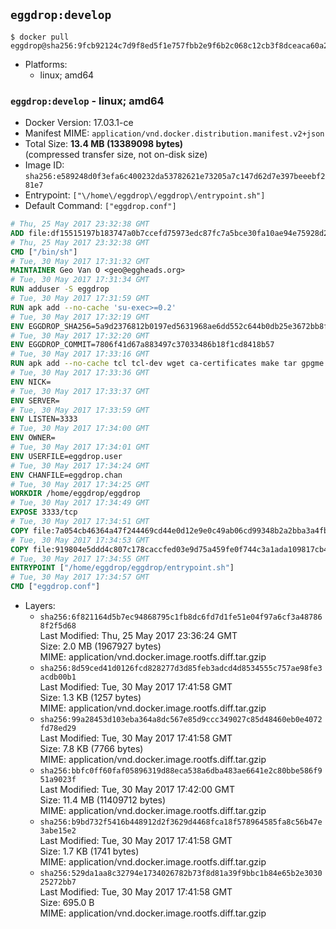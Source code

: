 ## `eggdrop:develop`

```console
$ docker pull eggdrop@sha256:9fcb92124c7d9f8ed5f1e757fbb2e9f6b2c068c12cb3f8dceaca60a26f455873
```

-	Platforms:
	-	linux; amd64

### `eggdrop:develop` - linux; amd64

-	Docker Version: 17.03.1-ce
-	Manifest MIME: `application/vnd.docker.distribution.manifest.v2+json`
-	Total Size: **13.4 MB (13389098 bytes)**  
	(compressed transfer size, not on-disk size)
-	Image ID: `sha256:e589248d0f3efa6c400232da53782621e73205a7c147d62d7e397beeebf281e7`
-	Entrypoint: `["\/home\/eggdrop\/eggdrop\/entrypoint.sh"]`
-	Default Command: `["eggdrop.conf"]`

```dockerfile
# Thu, 25 May 2017 23:32:38 GMT
ADD file:df15515197b183747a0b7ccefd75973edc87fc7a5bce30fa10ae94e75928d25c in / 
# Thu, 25 May 2017 23:32:38 GMT
CMD ["/bin/sh"]
# Tue, 30 May 2017 17:31:32 GMT
MAINTAINER Geo Van O <geo@eggheads.org>
# Tue, 30 May 2017 17:31:34 GMT
RUN adduser -S eggdrop
# Tue, 30 May 2017 17:31:59 GMT
RUN apk add --no-cache 'su-exec>=0.2'
# Tue, 30 May 2017 17:32:19 GMT
ENV EGGDROP_SHA256=5a9d2376812b0197ed5631968ae6dd552c644b0db25e3672bb8fe64a495f3b14
# Tue, 30 May 2017 17:32:20 GMT
ENV EGGDROP_COMMIT=7806f41d67a883497c37033486b18f1cd8418b57
# Tue, 30 May 2017 17:33:16 GMT
RUN apk add --no-cache tcl tcl-dev wget ca-certificates make tar gpgme bash build-base openssl openssl-dev  && wget https://github.com/eggheads/eggdrop/archive/$EGGDROP_COMMIT.tar.gz -O develop.tar.gz  && echo "$EGGDROP_SHA256  develop.tar.gz" | sha256sum -c -   && tar -zxvf develop.tar.gz   && rm develop.tar.gz     && ( cd eggdrop-$EGGDROP_COMMIT     && ./configure     && make config     && make     && make install DEST=/home/eggdrop/eggdrop )   && rm -rf eggdrop-$EGGDROP_COMMIT   && mkdir /home/eggdrop/eggdrop/data   && chown -R eggdrop /home/eggdrop/eggdrop   && apk del tcl-dev wget ca-certificates make tar gpgme build-base openssl-dev
# Tue, 30 May 2017 17:33:36 GMT
ENV NICK=
# Tue, 30 May 2017 17:33:37 GMT
ENV SERVER=
# Tue, 30 May 2017 17:33:59 GMT
ENV LISTEN=3333
# Tue, 30 May 2017 17:34:00 GMT
ENV OWNER=
# Tue, 30 May 2017 17:34:01 GMT
ENV USERFILE=eggdrop.user
# Tue, 30 May 2017 17:34:24 GMT
ENV CHANFILE=eggdrop.chan
# Tue, 30 May 2017 17:34:25 GMT
WORKDIR /home/eggdrop/eggdrop
# Tue, 30 May 2017 17:34:49 GMT
EXPOSE 3333/tcp
# Tue, 30 May 2017 17:34:51 GMT
COPY file:7a054cb46364a47f244469cd44e0d12e9e0c49ab06cd99348b2a2bba3a4fb1c8 in /home/eggdrop/eggdrop 
# Tue, 30 May 2017 17:34:53 GMT
COPY file:919804e5ddd4c807c178caccfed03e9d75a459fe0f744c3a1ada109817cb44ec in /home/eggdrop/eggdrop/scripts/ 
# Tue, 30 May 2017 17:34:55 GMT
ENTRYPOINT ["/home/eggdrop/eggdrop/entrypoint.sh"]
# Tue, 30 May 2017 17:34:57 GMT
CMD ["eggdrop.conf"]
```

-	Layers:
	-	`sha256:6f821164d5b7ec94868795c1fb8dc6fd7d1fe51e04f97a6cf3a487868f2f5d68`  
		Last Modified: Thu, 25 May 2017 23:36:24 GMT  
		Size: 2.0 MB (1967927 bytes)  
		MIME: application/vnd.docker.image.rootfs.diff.tar.gzip
	-	`sha256:8d59ced41d0126fcd828277d3d85feb3adcd4d8534555c757ae98fe3acdb00b1`  
		Last Modified: Tue, 30 May 2017 17:41:58 GMT  
		Size: 1.3 KB (1257 bytes)  
		MIME: application/vnd.docker.image.rootfs.diff.tar.gzip
	-	`sha256:99a28453d103eba364a8dc567e85d9ccc349027c85d48460eb0e4072fd78ed29`  
		Last Modified: Tue, 30 May 2017 17:41:58 GMT  
		Size: 7.8 KB (7766 bytes)  
		MIME: application/vnd.docker.image.rootfs.diff.tar.gzip
	-	`sha256:bbfc0ff60faf05896319d88eca538a6dba483ae6641e2c80bbe586f951a9023f`  
		Last Modified: Tue, 30 May 2017 17:42:00 GMT  
		Size: 11.4 MB (11409712 bytes)  
		MIME: application/vnd.docker.image.rootfs.diff.tar.gzip
	-	`sha256:b9bd732f5416b448912d2f3629d4468fca18f578964585fa8c56b47e3abe15e2`  
		Last Modified: Tue, 30 May 2017 17:41:58 GMT  
		Size: 1.7 KB (1741 bytes)  
		MIME: application/vnd.docker.image.rootfs.diff.tar.gzip
	-	`sha256:529da1aa8c32794e1734026782b73f8d81a39f9bbc1b84e65b2e303025272bb7`  
		Last Modified: Tue, 30 May 2017 17:41:58 GMT  
		Size: 695.0 B  
		MIME: application/vnd.docker.image.rootfs.diff.tar.gzip
